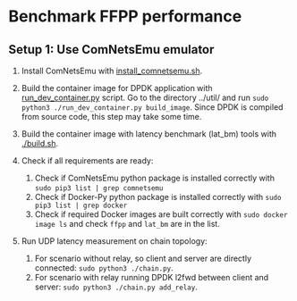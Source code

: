 # Benchmark FFPP performance #

## Setup 1: Use ComNetsEmu emulator ##

1.  Install ComNetsEmu with [install_comnetsemu.sh](../../script/install_comnetsemu.sh).
1.  Build the container image for DPDK application with [run_dev_container.py](../util/run_dev_container.py) script.
    Go to the directory ../util/ and run `sudo python3 ./run_dev_container.py build_image`.
    Since DPDK is compiled from source code, this step may take some time.
1.  Build the container image with latency benchmark (lat_bm) tools with [./build.sh](./build.sh).
1.  Check if all requirements are ready:

    1. Check if ComNetsEmu python package is installed correctly with `sudo pip3 list | grep comnetsemu`
    1. Check if Docker-Py python package is installed correctly with `sudo pip3 list | grep docker`
    1. Check if required Docker images are built correctly with `sudo docker image ls` and check `ffpp` and `lat_bm` are
       in the list.

1.  Run UDP latency measurement on chain topology:

    1. For scenario without relay, so client and server are directly connected: `sudo python3 ./chain.py`.
    1. For scenario with relay running DPDK l2fwd between client and server: `sudo python3 ./chain.py add_relay`.
